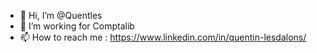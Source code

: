 - 👋 Hi, I’m @Quentles
- 👀 I’m working for Comptalib
- 📫 How to reach me : https://www.linkedin.com/in/quentin-lesdalons/
